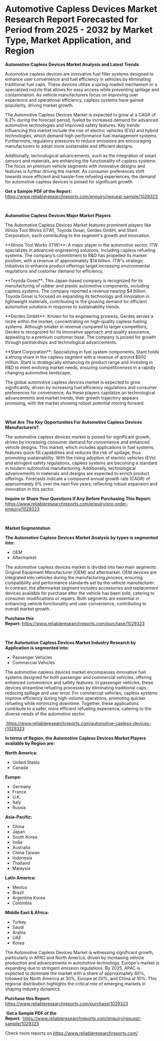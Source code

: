 <p><h1>Automotive Capless Devices Market Research Report Forecasted for Period from 2025 -  2032 by Market Type, Market Application, and Region</h1></p><p><strong>Automotive Capless Devices Market Analysis and Latest Trends</strong></p>
<p><p>Automotive capless devices are innovative fuel filler systems designed to enhance user convenience and fuel efficiency in vehicles by eliminating traditional fuel caps. These devices utilize a spring-loaded mechanism or a specialized nozzle that allows for easy access while preventing spillage and contamination. As vehicle manufacturers focus on improving user experience and operational efficiency, capless systems have gained popularity, driving market growth.</p><p>The Automotive Capless Devices Market is expected to grow at a CAGR of 6.2% during the forecast period, fueled by increased demand for advanced automotive technologies and improved safety features. Key trends influencing this market include the rise of electric vehicles (EVs) and hybrid technologies, which demand high-performance fuel management systems. Furthermore, regulatory pressures to reduce emissions are encouraging manufacturers to adopt more sustainable and efficient designs. </p><p>Additionally, technological advancements, such as the integration of smart sensors and materials, are enhancing the functionality of capless systems. The focus on premium vehicle segments with innovative designs and features is further driving the market. As consumer preferences shift towards more efficient and hassle-free refueling experiences, the demand for automotive capless devices is poised for significant growth.</p></p>
<p><strong>Get a Sample PDF of the Report:&nbsp;</strong> <a href="https://www.reliableresearchreports.com/enquiry/request-sample/1029323?utm_campaign=3492&utm_medium=2&utm_source=Github&utm_content=ia&utm_term=21032025&utm_id=automotive-capless-devices">https://www.reliableresearchreports.com/enquiry/request-sample/1029323</a></p>
<p>&nbsp;</p>
<p><strong>Automotive Capless Devices Major Market Players</strong></p>
<p><p>The Automotive Capless Devices Market features prominent players like Illinois Tool Works (ITW), Toyoda Gosei, Gerdes GmbH, and Stant Corporation, each contributing to the segment's growth and innovation.</p><p>**Illinois Tool Works (ITW)**: A major player in the automotive sector, ITW specializes in advanced engineering solutions, including capless refueling systems. The company’s commitment to R&D has propelled its market position, with a revenue of approximately $14 billion. ITW's strategic initiatives to enhance product offerings target increasing environmental regulations and customer demand for efficiency.</p><p>**Toyoda Gosei**: This Japan-based company is recognized for its manufacturing of rubber and plastic automotive components, including capless systems. The company reported a revenue nearing $4 billion. Toyoda Gosei is focused on expanding its technology and innovation in lightweight materials, contributing to the growing demand for efficient automotive solutions in response to sustainability trends.</p><p>**Gerdes GmbH**: Known for its engineering prowess, Gerdes serves a niche within the market, concentrating on high-quality capless fueling systems. Although smaller in revenue compared to larger competitors, Gerdes is recognized for its innovative approach and quality assurance, appealing to a premium customer base. The company is poised for growth through partnerships and technological advancements.</p><p>**Stant Corporation**: Specializing in fuel system components, Stant holds a strong share in the capless segment with a revenue of around $500 million. Stant is strategically enhancing its product range and investing in R&D to meet evolving market needs, ensuring competitiveness in a rapidly changing automotive landscape.</p><p>The global automotive capless devices market is expected to grow significantly, driven by increasing fuel efficiency regulations and consumer preferences for convenience. As these players capitalize on technological advancements and market trends, their growth trajectory appears promising, with the market showing robust potential moving forward.</p></p>
<p>&nbsp;</p>
<p><strong>What Are The Key Opportunities For Automotive Capless Devices Manufacturers?</strong></p>
<p><p>The automotive capless devices market is poised for significant growth, driven by increasing consumer demand for convenience and enhanced vehicle designs. This market, which includes applications in fuel systems, features quick-fill capabilities and reduces the risk of spillage, thus promoting sustainability. With the rising adoption of electric vehicles (EVs) and stringent safety regulations, capless systems are becoming a standard in modern automotive manufacturing. Additionally, technological advancements in materials and designs are expected to enrich product offerings. Forecasts indicate a compound annual growth rate (CAGR) of approximately 8% over the next five years, reflecting robust expansion and innovation in this sector.</p></p>
<p><strong>Inquire or Share Your Questions If Any Before Purchasing This Report:</strong> <a href="https://www.reliableresearchreports.com/enquiry/pre-order-enquiry/1029323?utm_campaign=3492&utm_medium=2&utm_source=Github&utm_content=ia&utm_term=21032025&utm_id=automotive-capless-devices">https://www.reliableresearchreports.com/enquiry/pre-order-enquiry/1029323</a></p>
<p>&nbsp;</p>
<p><strong>Market Segmentation</strong></p>
<p><strong>The Automotive Capless Devices Market Analysis by types is segmented into:</strong></p>
<p><ul><li>OEM</li><li>Aftermarket</li></ul></p>
<p><p>The automotive capless devices market is divided into two main segments: Original Equipment Manufacturer (OEM) and aftermarket. OEM devices are integrated into vehicles during the manufacturing process, ensuring compatibility and performance standards set by the vehicle manufacturer. In contrast, the aftermarket segment includes accessories and replacement devices available for purchase after the vehicle has been sold, catering to consumer modifications or repairs. Both segments are essential in enhancing vehicle functionality and user convenience, contributing to overall market growth.</p></p>
<p><strong>Purchase this Report:&nbsp;</strong><a href="https://www.reliableresearchreports.com/purchase/1029323?utm_campaign=3492&utm_medium=2&utm_source=Github&utm_content=ia&utm_term=21032025&utm_id=automotive-capless-devices">https://www.reliableresearchreports.com/purchase/1029323</a></p>
<p>&nbsp;</p>
<p><strong>The Automotive Capless Devices Market Industry Research by Application is segmented into:</strong></p>
<p><ul><li>Passenger Vehicles</li><li>Commercial Vehicles</li></ul></p>
<p><p>The automotive capless devices market encompasses innovative fuel systems designed for both passenger and commercial vehicles, offering enhanced convenience and safety features. In passenger vehicles, these devices streamline refueling processes by eliminating traditional caps, reducing spillage and user error. For commercial vehicles, capless systems improve efficiency during high-volume operations, promoting quicker refueling while minimizing downtime. Together, these applications contribute to a safer, more efficient refueling experience, catering to the diverse needs of the automotive sector.</p></p>
<p><a href="https://www.reliableresearchreports.com/automotive-capless-devices-r1029323?utm_campaign=3492&utm_medium=2&utm_source=Github&utm_content=ia&utm_term=21032025&utm_id=automotive-capless-devices">&nbsp;https://www.reliableresearchreports.com/automotive-capless-devices-r1029323</a></p>
<p><strong>In terms of Region, the Automotive Capless Devices Market Players available by Region are:</strong></p>
<p>
    <p> <strong> North America: </strong>
        <ul>
            <li>United States</li>
            <li>Canada</li>
        </ul>
        </p> 
    <p> <strong> Europe: </strong>
        <ul>
            <li>Germany</li>
            <li>France</li>
            <li>U.K.</li>
            <li>Italy</li>
            <li>Russia</li>
        </ul>
        </p> 
    <p> <strong> Asia-Pacific: </strong>
        <ul>
            <li>China</li>
            <li>Japan</li>
            <li>South Korea</li>
            <li>India</li>
            <li>Australia</li>
            <li>China Taiwan</li>
            <li>Indonesia</li>
            <li>Thailand</li>
            <li>Malaysia</li>
        </ul>
        </p> 
    <p> <strong> Latin America: </strong>
        <ul>
            <li>Mexico</li>
            <li>Brazil</li>
            <li>Argentina Korea</li>
            <li>Colombia</li>
        </ul>
        </p> 
    <p> <strong> Middle East & Africa: </strong>
        <ul>
            <li>Turkey</li>
            <li>Saudi</li>
            <li>Arabia</li>
            <li>UAE</li>
            <li>Korea</li>
        </ul>
    </p>
    </p>
<p><p>The Automotive Capless Devices Market is witnessing significant growth, particularly in APAC and North America, driven by increasing vehicle production and advancements in automotive technology. Europe's market is expanding due to stringent emission regulations. By 2025, APAC is expected to dominate the market with a share of approximately 40%, followed by North America at 30%, Europe at 20%, and China at 10%. This regional distribution highlights the critical role of emerging markets in shaping industry dynamics.</p></p>
<p><strong>Purchase this Report: </strong><a href="https://www.reliableresearchreports.com/purchase/1029323?utm_campaign=3492&utm_medium=2&utm_source=Github&utm_content=ia&utm_term=21032025&utm_id=automotive-capless-devices">https://www.reliableresearchreports.com/purchase/1029323</a></p>
<p>&nbsp;<strong>Get a Sample PDF of the Report:&nbsp;&nbsp;</strong><a href="https://www.reliableresearchreports.com/enquiry/request-sample/1029323?utm_campaign=3492&utm_medium=2&utm_source=Github&utm_content=ia&utm_term=21032025&utm_id=automotive-capless-devices">https://www.reliableresearchreports.com/enquiry/request-sample/1029323</a></p>
<p><strong></strong></p>
<p>Check more reports on <a href="https://www.reliableresearchreports.com/?utm_campaign=3492&utm_medium=2&utm_source=Github&utm_content=ia&utm_term=21032025&utm_id=automotive-capless-devices">https://www.reliableresearchreports.com/</a></p>
